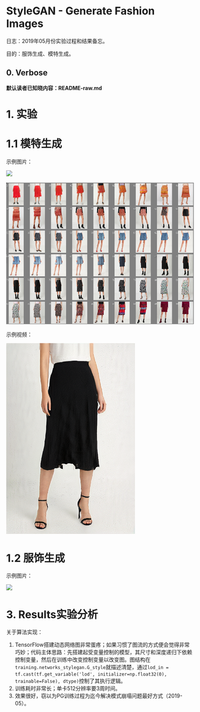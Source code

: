 # StyleGAN - Generate Fashion Images 

日志：2019年05月份实验过程和结果备忘。

目的：服饰生成、模特生成。

## 0. Verbose

**默认读者已知晓内容：README-raw.md**

# 1. 实验

# 1.1 模特生成

示例图片：

![](md-images/v5-zalando-skirt-hq-b-fakes007740.png)

![](md-images/Xnip2019-05-22_18-55-28.png)


示例视频：

[![Watch the video](md-images/v5-zalando-skirt-hq-b-fakes007740-video-snapshot.png)](https://v.youku.com/v_show/id_XNDIzNzI4MTgxMg==.html?spm=a2h3j.8428770.3416059.1)



#  1.2 服饰生成

示例图片：

![](md-images/v5-zalando-skirt-hq-a-fakes007710.png)


# 3. Results实验分析


关于算法实现：

1. TensorFlow搭建动态网络图非常蛋疼；如果习惯了图流的方式便会觉得非常巧妙；代码主体思路：先搭建起受变量控制的模型，其尺寸和深度递归下依赖控制变量，然后在训练中改变控制变量以改变图。图结构在`training.networks_stylegan.G_style`就描述清楚，通过`lod_in = tf.cast(tf.get_variable('lod', initializer=np.float32(0), trainable=False), dtype)`控制了其执行逻辑。
2. 训练耗时非常长；单卡512分辨率要3周时间。
3. 效果很好，窃以为PG训练过程为迄今解决模式崩塌问题最好方式（2019-05）。



